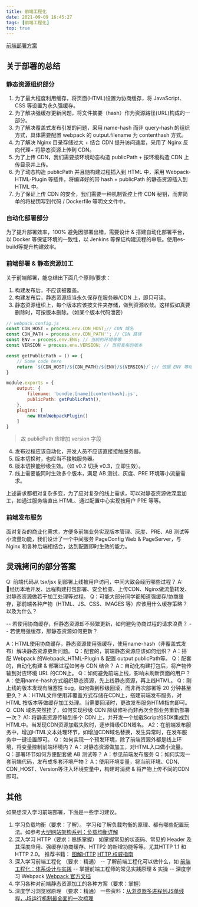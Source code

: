 ```yaml
---
title: 前端工程化
date: 2021-09-09 16:45:27
tags: [前端工程化]
top: true
---
```


[前端部署方案](https://juejin.cn/post/7017710911443959839?utm_source=gold_browser_extension#heading-18)

## 关于部署的总结

### 静态资源组织部分

1. 为了最大程度利用缓存，将页面(HTML)设置为协商缓存，将 JavaScript、CSS 等设置为永久强缓存。
2. 为了解决强缓存更新问题，将文件摘要（hash）作为资源路径(URL)构成的一部分。
3. 为了解决覆盖式发布引发的问题，采用 name-hash 而非 query-hash 的组织方式，具体需要配置 webpack 的 output.filename 为 contenthash 方式。
4. 为了解决 Nginx 目录存储过大 + 结合 CDN 提升访问速度，采用了 Nginx 反向代理+ 将静态资源上传到 CDN。
5. 为了上传 CDN，我们需要按环境动态构造 publicPath + 按环境构造 CDN 上传目录并上传。
6. 为了动态构造 publicPath 并且随构建过程插入到 HTML 中，采用 Webpack-HTML-Plugin 等插件，将编译好的带 hash + publicPath 的静态资源插入到 HTML 中。
7. 为了保证上传 CDN 的安全，我们需要一种机制管控上传 CDN 秘钥，而非简单的将秘钥写到代码 / Dockerfile 等明文文件中。

### 自动化部署部分

为了提升部署效率，100% 避免因部署出错，需要设计 & 搭建自动化部署平台，以 Docker 等保证环境的一致性，以 Jenkins 等保证构建流程的串联。使用es-build等提升构建效率。

### 前端部署 & 静态资源加工

关于前端部署，能总结出下面几个原则/要求：

1. 构建发布后，不应该被覆盖。
2. 构建发布后，静态资源应当永久保存在服务器/CDN 上，即只可读。
3. 静态资源组织上，每个版本应该按文件夹存储，做到资源收敛。这样假如真要删除时，可按版本删除。（如某个版本代码泄密）

```js
// webpack.config.js
const CDN_HOST = process.env.CDN_HOST;// CDN 域名
const CDN_PATH = process.env.CDN_PATH''; // CDN 路径
const ENV = process.env.ENV; // 当前的环境等等
const VERSION = process.env.VERSION; // 当前发布的版本

const getPublicPath = () => {
    // Some code here
    return `${CDN_HOST}/${CDN_PATH}/${ENV}/${VERSION}/`;// 依据 ENV 等动态构造 publicPath
}

module.exports = {
    output: {
        filename: 'bundle.[name][contenthash].js',
        publicPath: getPublicPath(),
    },
    plugins: [
        new HtmlWebpackPlugin()
    ]
}
```

>故 publicPath 应增加 version 字段

4. 发布过程应该自动化，开发人员不应该直接接触服务器。
5. 版本切换时，也应当不接触服务器。
6. 版本切换能秒级生效。（如 v0.2 切换 v0.3，立即生效）。
7. 线上需要能同时生效多个版本，满足 AB 测试、灰度、PRE 环境等小流量需求。

上述需求都相对复杂多变，为了应对复杂的线上需求，可以对静态资源做深度加工，如通过服务端直出 HTML、通过配置中心实现按用户 PRE 等等。

### 前端发布服务

面对复杂的商业化需求，方便多前端业务实现版本管理、灰度、PRE、AB 测试等小流量功能，我们设计了一个中间服务 PageConfig Web & PageServer，与 Nginx 和各种后端相结合，达到配置即时生效的能力。

## 灵魂拷问的部分答案

Q: 前端代码从 tsx/jsx 到部署上线被用户访问，中间大致会经历哪些过程？
A: 经历本地开发、远程构建打包部署、安全检查、上传CDN、Nginx做流量转发、对静态资源做若干加工处理等过程。
Q：可能大部分同学都知道强缓存/协商缓存，那前端各种产物（HTML、JS、CSS、IMAGES 等）应该用什么缓存策略？以及为什么？

-- 若使用协商缓存，但静态资源却不频繁更新，如何避免协商过程的请求浪费？
-- 若使用强缓存，那静态资源如何更新？

A：HTML使用协商缓存，静态资源使用强缓存，使用name-hash（非覆盖式发布）解决静态资源更新问题。
Q：配套的，前端静态资源应该如何组织？
A：搭配 Webpack 的Webpack_HTML-Plugin & 配置 output publicPath等。
Q：配套的，自动化构建 & 部署过程如何与 CDN 结合？
A：自动化构建打包后，将产物传输到对应环境 URL 的CDN上。
Q：如何避免前端上线，影响未刷新页面的用户？
A：使用name-hash方式组织静态资源，先上线静态资源，再上线HTML。
Q：刚上线的版本发现有阻塞性 bug，如何做到秒级回滚，而非再次部署等 20 分钟甚至更久？
A：HTML文件使用非覆盖方式存储在CDN上，搭建前端发布服务，对 HTML 按版本等做缓存加工处理。当需要回滚时，更改发布服务HTMl指向即可。
Q: CDN 域名突然挂了，如何实现秒级 CDN 降级修补而非再次全部业务重新部署一次？
A1: 将静态资源传输到多个 CDN 上，并开发一个加载Script的SDK集成到HTML中。当发现CDN资源加载失败时，逐步降级CDN域名。
A2：在前端发布服务中，增加HTML文本处理环节，如增加CDN域名替换，发生异常时，在发布服务中一键设置即可。
Q：如何实现一个预发环境，除了前端资源外都是线上环境，将变量控制前端环境内？
A：对静态资源做加工，对HTML入口做小流量。
Q：部署环节如何方便配套做 AB 测试等？
A：参见前端发布服务
Q：如何实现一套前端代码，发布成多套环境产物？
A：使用环境变量，将当前环境、CDN、CDN_HOST、Version等注入环境变量中，构建时消费 & 将产物上传不同的CDN即可。

## 其他

如果想深入学习前端部署，下面是一些学习建议。

1. 学习负载均衡（要求：了解）。
学习和了解负载均衡的原理、都有哪些配置玩法。如参考[大型网站架构系列：负载均衡详解](https://www.jianshu.com/p/215b5575107c)
2. 深入学习 HTTP（要求：熟练掌握）
如掌握常见的状态码、常见的 Header 及其深度应用、强缓存/协商缓存、HTTP2 的新增功能等等。尤其HTTP 1.1 和 HTTP 2.0。
推荐书籍：
[图解HTTP](https://book.douban.com/subject/25863515/)
[HTTP 权威指南](https://book.douban.com/subject/10746113/)
3. 深入学习前端工程化 （要求：精通）
-- 了解前端工程化可以做什么，如 [前端工程化：体系设计与实践](https://book.douban.com/subject/27605366/)
-- 掌握前端工程师的常见实践原理 & 实操
-- 深度学习 Webpack [Webpack 官方文档](https://webpack.docschina.org/guides/)
4. 学习各种对前端静态资源加工的各种方案（要求：掌握）
5. 深度学习浏览器原理 （要求：精通）
一些资料：[从浏览器多进程到JS单线程，JS运行机制最全面的一次梳理](https://segmentfault.com/a/1190000012925872)
